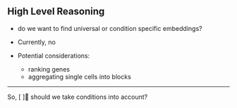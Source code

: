
## High Level Reasoning

- do we want to find universal or condition specific embeddings?

- Currently, no
- Potential considerations:
	- ranking genes
	- aggregating single cells into blocks 


---
So, 
[ ]🔼 should we take conditions into account?